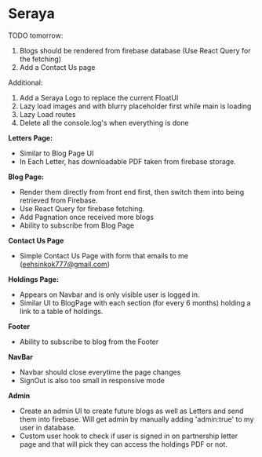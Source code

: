 # Seraya

TODO tomorrow:

1. Blogs should be rendered from firebase database (Use React Query for the fetching)
2. Add a Contact Us page

Additional:

1. Add a Seraya Logo to replace the current FloatUI
2. Lazy load images and with blurry placeholder first while main is loading
3. Lazy Load routes
4. Delete all the console.log's when everything is done

<b>Letters Page:</b>

- Similar to Blog Page UI
- In Each Letter, has downloadable PDF taken from firebase storage.

<b>Blog Page:</b>

- Render them directly from front end first, then switch them into being retrieved from Firebase.
- Use React Query for firebase fetching.
- Add Pagnation once received more blogs
- Ability to subscribe from Blog Page

<b>Contact Us Page</b>

- Simple Contact Us Page with form that emails to me (eehsinkok777@gmail.com)

<b>Holdings Page:</b>

- Appears on Navbar and is only visible user is logged in.
- Similar UI to BlogPage with each section (for every 6 months) holding a link to a table of holdings.

<b>Footer</b>

- Ability to subscribe to blog from the Footer

<b>NavBar</b>

- Navbar should close everytime the page changes
- SignOut is also too small in responsive mode

<b>Admin</b>

- Create an admin UI to create future blogs as well as Letters and send them into firebase. Will get admin by manually adding 'admin:true' to my user in database.
- Custom user hook to check if user is signed in on partnership letter page and that will pick they can access the holdings PDF or not.
